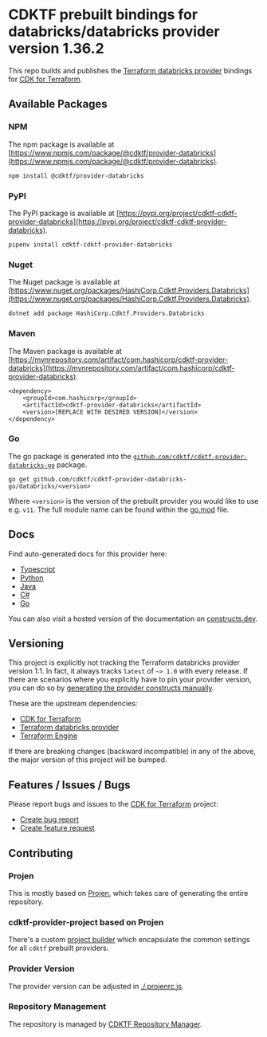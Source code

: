
# CDKTF prebuilt bindings for databricks/databricks provider version 1.36.2

This repo builds and publishes the [Terraform databricks provider](https://registry.terraform.io/providers/databricks/databricks/1.36.2/docs) bindings for [CDK for Terraform](https://cdk.tf).

## Available Packages

### NPM

The npm package is available at [https://www.npmjs.com/package/@cdktf/provider-databricks](https://www.npmjs.com/package/@cdktf/provider-databricks).

`npm install @cdktf/provider-databricks`

### PyPI

The PyPI package is available at [https://pypi.org/project/cdktf-cdktf-provider-databricks](https://pypi.org/project/cdktf-cdktf-provider-databricks).

`pipenv install cdktf-cdktf-provider-databricks`

### Nuget

The Nuget package is available at [https://www.nuget.org/packages/HashiCorp.Cdktf.Providers.Databricks](https://www.nuget.org/packages/HashiCorp.Cdktf.Providers.Databricks).

`dotnet add package HashiCorp.Cdktf.Providers.Databricks`

### Maven

The Maven package is available at [https://mvnrepository.com/artifact/com.hashicorp/cdktf-provider-databricks](https://mvnrepository.com/artifact/com.hashicorp/cdktf-provider-databricks).

```
<dependency>
    <groupId>com.hashicorp</groupId>
    <artifactId>cdktf-provider-databricks</artifactId>
    <version>[REPLACE WITH DESIRED VERSION]</version>
</dependency>
```

### Go

The go package is generated into the [`github.com/cdktf/cdktf-provider-databricks-go`](https://github.com/cdktf/cdktf-provider-databricks-go) package.

`go get github.com/cdktf/cdktf-provider-databricks-go/databricks/<version>`

Where `<version>` is the version of the prebuilt provider you would like to use e.g. `v11`. The full module name can be found
within the [go.mod](https://github.com/cdktf/cdktf-provider-databricks-go/blob/main/databricks/go.mod#L1) file.

## Docs

Find auto-generated docs for this provider here: 

- [Typescript](./docs/API.typescript.md)
- [Python](./docs/API.python.md)
- [Java](./docs/API.java.md)
- [C#](./docs/API.csharp.md)
- [Go](./docs/API.go.md)

You can also visit a hosted version of the documentation on [constructs.dev](https://constructs.dev/packages/@cdktf/provider-databricks).

## Versioning

This project is explicitly not tracking the Terraform databricks provider version 1:1. In fact, it always tracks `latest` of `~> 1.0` with every release. If there are scenarios where you explicitly have to pin your provider version, you can do so by [generating the provider constructs manually](https://cdk.tf/imports).

These are the upstream dependencies:

- [CDK for Terraform](https://cdk.tf)
- [Terraform databricks provider](https://registry.terraform.io/providers/databricks/databricks/1.36.2)
- [Terraform Engine](https://terraform.io)

If there are breaking changes (backward incompatible) in any of the above, the major version of this project will be bumped.

## Features / Issues / Bugs

Please report bugs and issues to the [CDK for Terraform](https://cdk.tf) project:

- [Create bug report](https://cdk.tf/bug)
- [Create feature request](https://cdk.tf/feature)

## Contributing

### Projen

This is mostly based on [Projen](https://github.com/projen/projen), which takes care of generating the entire repository.

### cdktf-provider-project based on Projen

There's a custom [project builder](https://github.com/cdktf/cdktf-provider-project) which encapsulate the common settings for all `cdktf` prebuilt providers.

### Provider Version

The provider version can be adjusted in [./.projenrc.js](./.projenrc.js).

### Repository Management

The repository is managed by [CDKTF Repository Manager](https://github.com/cdktf/cdktf-repository-manager/).
